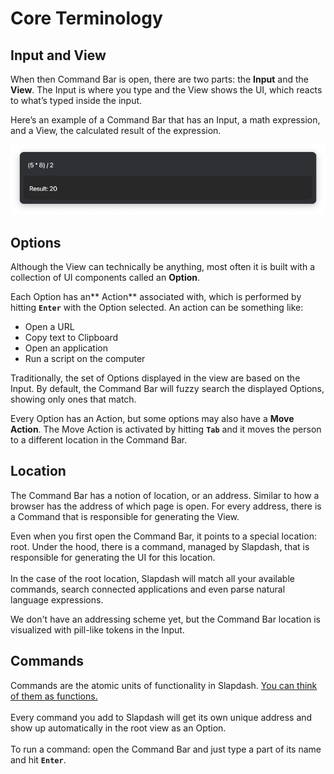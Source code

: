# Core Terminology

## Input and View

When then Command Bar is open, there are two parts: the **Input** and the **View**. The Input is where you type and the View shows the UI, which reacts to what’s typed inside the input.

Here’s an example of a Command Bar that has an Input, a math expression, and a View, the calculated result of the expression.

![](../.gitbook/assets/test.png)

## Options

Although the View can technically be anything, most often it is built with a collection of UI components called an **Option**.

Each Option has an** Action** associated with, which is performed by hitting **`Enter`** with the Option selected. An action can be something like:

* Open a URL
* Copy text to Clipboard
* Open an application
* Run a script on the computer

Traditionally, the set of Options displayed in the view are based on the Input. By default, the Command Bar will fuzzy search the displayed Options, showing only ones that match.

Every Option has an Action, but some options may also have a **Move Action**. The Move Action is activated by hitting **`Tab`** and it moves the person to a different location in the Command Bar.

## Location

The Command Bar has a notion of location, or an address. Similar to how a browser has the address of which page is open. For every address, there is a Command that is responsible for generating the View.

Even when you first open the Command Bar, it points to a special location: root. Under the hood, there is a command, managed by Slapdash, that is responsible for generating the UI for this location. \
\
In the case of the root location, Slapdash will match all your available commands, search connected applications and even parse natural language expressions.

We don't have an addressing scheme yet, but the Command Bar location is visualized with pill-like tokens in the Input.

## Commands

Commands are the atomic units of functionality in Slapdash. [You can think of them as functions.](commands.md)\
\
Every command you add to Slapdash will get its own unique address and show up automatically in the root view as an Option.\
\
To run a command: open the Command Bar and just type a part of its name and hit **`Enter`**.
